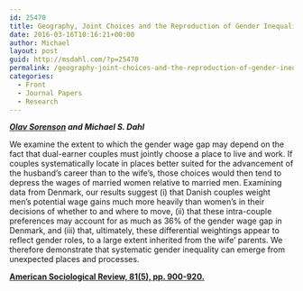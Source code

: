```yaml
---
id: 25470
title: Geography, Joint Choices and the Reproduction of Gender Inequality
date: 2016-03-16T10:16:21+00:00
author: Michael
layout: post
guid: http://msdahl.com/?p=25470
permalink: /geography-joint-choices-and-the-reproduction-of-gender-inequality/
categories:
  - Front
  - Journal Papers
  - Research
---
```

_**[Olav Sorenson](http://www.olavsorenson.net) and Michael S. Dahl**_

We examine the extent to which the gender wage gap may depend on the fact that dual-earner couples must jointly choose a place to live and work. If couples systematically locate in places better suited for the advancement of the husband’s career than to the wife’s, those choices would then tend to depress the wages of married women relative to married men. Examining data from Denmark, our results suggest (i) that Danish couples weight men’s potential wage gains much more heavily than women’s in their decisions of whether to and where to move, (ii) that these intra-couple preferences may account for as much as 36% of the gender wage gap in Denmark, and (iii) that, ultimately, these differential weightings appear to reflect gender roles, to a large extent inherited from the wife’ parents. We therefore demonstrate that systematic gender inequality can emerge from unexpected places and processes.

**<a title="Download" href="http://dx.doi.org/10.1177/0003122416656360" target="_blank">American Sociological Review, 81(5), pp. 900-920.</a>**